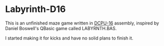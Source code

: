 Labyrinth-D16
=============

This is an unfinished maze game written in [DCPU-16][1] assembly, inspired by Daniel Boswell's QBasic game called LABYRNTH.BAS.

I started making it for kicks and have no solid plans to finish it.

[1]: http://dcpu.com/
